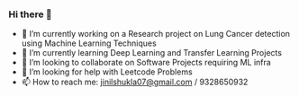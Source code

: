 ### Hi there 👋

- 🔭 I’m currently working on a Research project on Lung Cancer detection using Machine Learning Techniques
- 🌱 I’m currently learning Deep Learning and Transfer Learning Projects
- 👯 I’m looking to collaborate on Software Projects requiring ML infra
- 🤔 I’m looking for help with Leetcode Problems
- 📫 How to reach me: jinilshukla07@gmail.com / 9328650932


